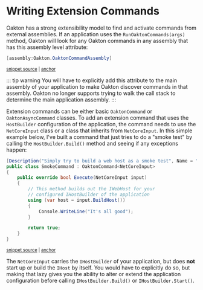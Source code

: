 # Writing Extension Commands

Oakton has a strong extensibility model to find and activate commands from external assemblies. If an application uses the `RunOaktonCommands(args)` method, Oakton will look for any Oakton commands in any assembly that has this assembly level attribute:

<!-- snippet: sample_using_OaktonCommandAssemblyAttribute -->
<a id='snippet-sample_using_oaktoncommandassemblyattribute'></a>
```cs
[assembly:Oakton.OaktonCommandAssembly]
```
<sup><a href='https://github.com/JasperFx/alba/blob/master/src/AspNetCoreExtensionCommands/BuildCommand.cs#L4-L6' title='Snippet source file'>snippet source</a> | <a href='#snippet-sample_using_oaktoncommandassemblyattribute' title='Start of snippet'>anchor</a></sup>
<!-- endSnippet -->

::: tip warning
You will have to explicitly add this attribute to the main assembly of your application to make Oakton discover commands in that assembly. Oakton no longer supports trying to walk the call stack to determine the main application assembly.
:::

Extension commands can be either basic `OaktonCommand` or `OaktonAsyncCommand` classes. To add an extension command that uses the `HostBuilder` configuration of the application, the command needs to use the `NetCoreInput` class or a class that inherits from `NetCoreInput`. In this simple example below, I've built a command that just tries to do a "smoke test" by calling the `HostBuilder.Build()` method and seeing if any exceptions happen:

<!-- snippet: sample_SmokeCommand -->
<a id='snippet-sample_smokecommand'></a>
```cs
[Description("Simply try to build a web host as a smoke test", Name = "smoke")]
public class SmokeCommand : OaktonCommand<NetCoreInput>
{
    public override bool Execute(NetCoreInput input)
    {
        // This method builds out the IWebHost for your
        // configured IHostBuilder of the application
        using (var host = input.BuildHost())
        {
            Console.WriteLine("It's all good");
        }

        return true;
    }
}
```
<sup><a href='https://github.com/JasperFx/alba/blob/master/src/AspNetCoreExtensionCommands/BuildCommand.cs#L11-L27' title='Snippet source file'>snippet source</a> | <a href='#snippet-sample_smokecommand' title='Start of snippet'>anchor</a></sup>
<!-- endSnippet -->

The `NetCoreInput` carries the `IHostBuilder` of your application, but does **not** start up or build the `IHost` by itself. You would have to explicitly do so, but making that lazy gives you the ability to alter or extend the application configuration before calling `IHostBuilder.Build()` or `IHostBuilder.Start()`.

